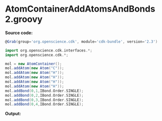 # AtomContainerAddAtomsAndBonds2.groovy
**Source code:**
```groovy
@Grab(group='org.openscience.cdk', module='cdk-bundle', version='2.3')

import org.openscience.cdk.interfaces.*;
import org.openscience.cdk.*;

mol = new AtomContainer();
mol.addAtom(new Atom("C"));
mol.addAtom(new Atom("H"));
mol.addAtom(new Atom("H"));
mol.addAtom(new Atom("H"));
mol.addAtom(new Atom("H"));
mol.addBond(0,1,IBond.Order.SINGLE);
mol.addBond(0,2,IBond.Order.SINGLE);
mol.addBond(0,3,IBond.Order.SINGLE);
mol.addBond(0,4,IBond.Order.SINGLE);
```
**Output:**
```plain
```
